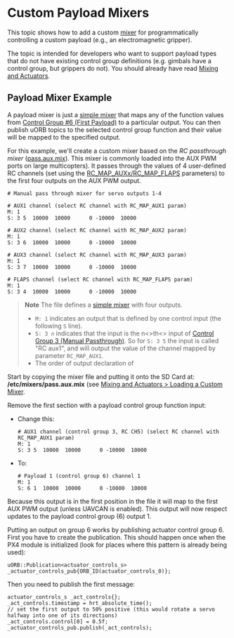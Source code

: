 # Custom Payload Mixers

This topic shows how to add a custom [mixer](../concept/mixing.md) for programmatically controlling a custom payload (e.g., an electromagnetic gripper).

The topic is intended for developers who want to support payload types that do not have existing control group definitions (e.g. gimbals have a control group, but grippers do not).
You should already have read [Mixing and Actuators](../concept/mixing.md).


## Payload Mixer Example

A payload mixer is just a [simple mixer](../concept/mixing.md#simple-mixer) that maps any of the function values from [Control Group #6 (First Payload)](../concept/mixing.md#control_group_6) to a particular output.
You can then publish uORB topics to the selected control group function and their value will be mapped to the specified output.

For this example, we'll create a custom mixer based on the *RC passthrough mixer* ([pass.aux.mix](https://github.com/PX4/Firmware/blob/master/ROMFS/px4fmu_common/mixers/pass.aux.mix)).
This mixer is commonly loaded into the AUX PWM ports on large multicopters). 
It passes through the values of 4 user-defined RC channels (set using the [RC_MAP_AUXx/RC_MAP_FLAPS](../advanced/parameter_reference.md#RC_MAP_AUX1) parameters) to the first four outputs on the AUX PWM output.

```
# Manual pass through mixer for servo outputs 1-4

# AUX1 channel (select RC channel with RC_MAP_AUX1 param)
M: 1
S: 3 5  10000  10000      0 -10000  10000

# AUX2 channel (select RC channel with RC_MAP_AUX2 param)
M: 1
S: 3 6  10000  10000      0 -10000  10000

# AUX3 channel (select RC channel with RC_MAP_AUX3 param)
M: 1
S: 3 7  10000  10000      0 -10000  10000

# FLAPS channel (select RC channel with RC_MAP_FLAPS param)
M: 1
S: 3 4  10000  10000      0 -10000  10000
```

> **Note** The file defines a [simple mixer](../concept/mixing.md#simple-mixer) with four outputs.
> - `M: 1` indicates an output that is defined by one control input (the following `S` line).
> - `S: 3 `_`n`_ indicates that the input is the n<>th<> input of [Control Group 3 (Manual Passthrough)](../concept/mixing.md#control-group-3-manual-passthrough).
>  So for `S: 3 5` the input is called "RC aux1", and will output the value of the channel mapped by parameter `RC_MAP_AUX1`.
> - The order of output declaration of 


Start by copying the mixer file and putting it onto the SD Card at: **/etc/mixers/pass.aux.mix** (see [Mixing and Actuators > Loading a Custom Mixer](../concept/mixing.md#loading_custom_mixer).

Remove the first section with a payload control group function input:
- Change this:
  ```
  # AUX1 channel (control group 3, RC CH5) (select RC channel with RC_MAP_AUX1 param)
  M: 1
  S: 3 5  10000  10000      0 -10000  10000
  ```
- To:
  ```
  # Payload 1 (control group 6) channel 1
  M: 1
  S: 6 1  10000  10000      0 -10000  10000
  ```

Because this output is in the first position in the file it will map to the first AUX PWM output (unless UAVCAN is enabled).
This output will now respect updates to the payload control group (6) output 1.

Putting an output on group 6 works by publishing actuator control group 6. First you have to create the publication.
This should happen once when the PX4 module is initialized (look for places where this pattern is already being used):
```
uORB::Publication<actuator_controls_s> _actuator_controls_pub{ORB_ID(actuator_controls_0)};
```

Then you need to publish the first message:
```
actuator_controls_s _act_controls{};
_act_controls.timestamp = hrt_absolute_time();
// set the first output to 50% positive (this would rotate a servo halfway into one of its directions)
_act_controls.control[0] = 0.5f;
_actuator_controls_pub.publish(_act_controls);
```